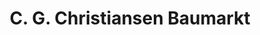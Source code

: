 ---
title: "C. G. Christiansen Baumarkt"
url: /wyk-auf-foehr/c-g-christiansen-baumarkt/
shop: Baumarkt
---